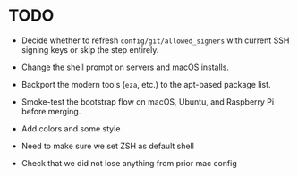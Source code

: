 # TODO

- Decide whether to refresh `config/git/allowed_signers` with current SSH signing keys or skip the step entirely.
- Change the shell prompt on servers and macOS installs.
- Backport the modern tools (`eza`, etc.) to the apt-based package list.
- Smoke-test the bootstrap flow on macOS, Ubuntu, and Raspberry Pi before merging.
- Add colors and some style
- Need to make sure we set ZSH as default shell

- Check that we did not lose anything from prior mac config
